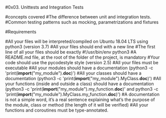 #0x03. Unittests and Integration Tests

#concepts covered
#The difference between unit and integration tests.
#Common testing patterns such as mocking, parametrizations and fixtures

#Requirements

#All your files will be interpreted/compiled on Ubuntu 18.04 LTS using python3 (version 3.7)
#All your files should end with a new line
#The first line of all your files should be exactly #!/usr/bin/env python3
#A README.md file, at the root of the folder of the project, is mandatory
#Your code should use the pycodestyle style (version 2.5)
#All your files must be executable
#All your modules should have a documentation (python3 -c 'print(__import__("my_module").__doc__)')
#All your classes should have a documentation (python3 -c 'print(__import__("my_module").MyClass.__doc__)')
#All your functions (inside and outside a class) should have a documentation (python3 -c 'print(__import__("my_module").my_function.__doc__)' and python3 -c 'print(__import__("my_module").MyClass.my_function.__doc__)')
#A documentation is not a simple word, it’s a real sentence explaining what’s the purpose of the module, class or method (the length of it will be verified)
#All your functions and coroutines must be type-annotated.

